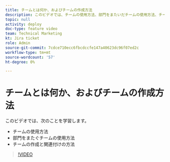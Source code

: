 ```yaml
---
title: チームとは何か、およびチームの作成方法
description: このビデオでは、チームの使用方法、部門をまたいだチームの使用方法、チームの作成方法について説明します。
topic: null
activity: deploy
doc-type: feature video
team: Technical Marketing
kt: Jira ticket
role: Admin
source-git-commit: 7cdce710ecc6fbcdccfe147a40623dc96f07ed2c
workflow-type: tm+mt
source-wordcount: '57'
ht-degree: 0%

---
```


# チームとは何か、およびチームの作成方法

このビデオでは、次のことを学習します。

* チームの使用方法
* 部門をまたぐチームの使用方法
* チームの作成と関連付けの方法

>[!VIDEO](https://video.tv.adobe.com/v/335071/?quality=12)
